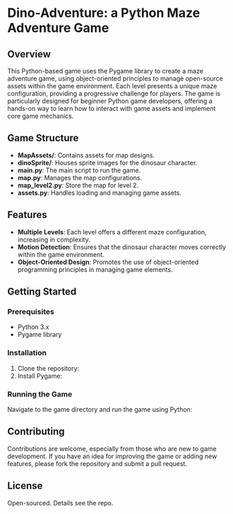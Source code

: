 # Dino-Adventure: a Python Maze Adventure Game

## Overview
This Python-based game uses the Pygame library to create a maze adventure game, using object-oriented principles to manage open-source assets within the game environment. Each level presents a unique maze configuration, providing a progressive challenge for players. The game is particularly designed for beginner Python game developers, offering a hands-on way to learn how to interact with game assets and implement core game mechanics.

## Game Structure
- **MapAssets/**: Contains assets for map designs.
- **dinoSprite/**: Houses sprite images for the dinosaur character.
- **main.py**: The main script to run the game.
- **map.py**: Manages the map configurations.
- **map_level2.py**: Store the map for level 2.
- **assets.py**: Handles loading and managing game assets.

## Features
- **Multiple Levels**: Each level offers a different maze configuration, increasing in complexity.
- **Motion Detection**: Ensures that the dinosaur character moves correctly within the game environment.
- **Object-Oriented Design**: Promotes the use of object-oriented programming principles in managing game elements.

## Getting Started

### Prerequisites
- Python 3.x
- Pygame library

### Installation
1. Clone the repository:
2. Install Pygame:

### Running the Game
Navigate to the game directory and run the game using Python:


## Contributing
Contributions are welcome, especially from those who are new to game development. If you have an idea for improving the game or adding new features, please fork the repository and submit a pull request.

## License
Open-sourced. Details see the repo.
